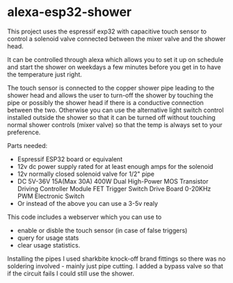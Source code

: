 # alexa-esp32-shower

This project uses the espressif exp32 with capacitive touch sensor to control a solenoid valve connected between the mixer valve and the shower head.  

It can be controlled through alexa which allows you to set it up on schedule and start the shower on weekdays a few minutes before you get in to have the temperature just right.  

The touch sensor is connected to the copper shower pipe leading to the shower head and allows the user to turn-off the shower by touching the pipe or possibly the shower head if there is a conductive connection between the two.   Otherwise you can use the alternative light switch control installed outside the shower so that it can be turned off without touching normal shower controls (mixer valve) so that the temp is always set to your preference.
<p>
Parts needed:
  <ul><li>
Espressif ESP32 board or equivalent
    <li>
12v dc power supply rated for at least enough amps for the solenoid
      <li>
12v normally closed solenoid valve for 1/2" pipe
 <li>
DC 5V-36V 15A(Max 30A) 400W Dual High-Power MOS Transistor Driving Controller Module FET Trigger Switch Drive Board 0-20KHz PWM Electronic Switch
<li>
            Or instead of the above you can use a 3-5v realy 
</ul>

This code includes a webserver which you can use to <ul><li>enable or disble the touch sensor (in case of false triggers) <li> query for usage stats <li> clear usage statistics.  </ul>

Installing the pipes I used sharkbite knock-off brand fittings so there was no soldering involved - mainly just pipe cutting.  I added a bypass valve so that if the circuit fails I could still use the shower. 
